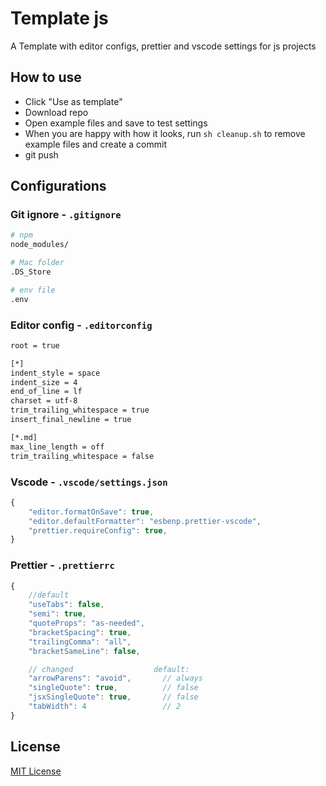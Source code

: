 # Template js

A Template with editor configs, prettier and vscode settings for js projects

## How to use
- Click "Use as template"
- Download repo
- Open example files and save to test settings
- When you are happy with how it looks, run `sh cleanup.sh` to remove example files and create a commit
- git push

## Configurations

### Git ignore - `.gitignore`
```sh
# npm
node_modules/

# Mac folder
.DS_Store

# env file
.env
```

### Editor config - `.editorconfig`
```sh
root = true

[*]
indent_style = space
indent_size = 4
end_of_line = lf
charset = utf-8
trim_trailing_whitespace = true
insert_final_newline = true

[*.md]
max_line_length = off
trim_trailing_whitespace = false

```

### Vscode - `.vscode/settings.json`
```js
{
    "editor.formatOnSave": true,
    "editor.defaultFormatter": "esbenp.prettier-vscode",
    "prettier.requireConfig": true,
}

```


### Prettier - `.prettierrc`
```js
{
    //default
    "useTabs": false,
    "semi": true,
    "quoteProps": "as-needed",
    "bracketSpacing": true,
    "trailingComma": "all",
    "bracketSameLine": false,

    // changed                  default:
    "arrowParens": "avoid",       // always
    "singleQuote": true,          // false
    "jsxSingleQuote": true,       // false
    "tabWidth": 4                 // 2
}
```

## License

[MIT License](http://www.opensource.org/licenses/MIT)
